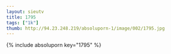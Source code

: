```yaml
--- 
layout: sieutv
title: 1795
tags: ["1k"]
thumb: http://94.23.248.219/absoluporn-1/image/002/1795.jpg
---
```

{% include absoluporn key="1795" %} 
